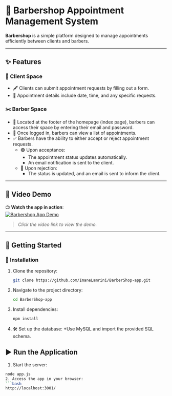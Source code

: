 # 💈 Barbershop Appointment Management System

**Barbershop** is a simple platform designed to manage appointments efficiently between clients and barbers.

---

## ✨ Features

### 👤 Client Space
- 🖋️ Clients can submit appointment requests by filling out a form.
- 📅 Appointment details include date, time, and any specific requests.

### ✂️ Barber Space
- 🔑 Located at the footer of the homepage (index page), barbers can access their space by entering their email and password.
- 📜 Once logged in, barbers can view a list of appointments.
- ✅ Barbers have the ability to either accept or reject appointment requests.
  - 🟢 Upon acceptance:
    - The appointment status updates automatically.
    - An email notification is sent to the client.
  - 🔴 Upon rejection:
    - The status is updated, and an email is sent to inform the client.

---

## 🎥 Video Demo
📺 **Watch the app in action**:  
[![Barbershop App Demo](https://img.youtube.com/vi/your-video-id/0.jpg)](https://www.youtube.com/watch?v=your-video-id)  
> *Click the video link to view the demo.*
---

## 🚀 Getting Started

### 📂 Installation
1. Clone the repository:
   ```bash
   git clone https://github.com/ImaneLamrini/BarberShop-app.git
2. Navigate to the project directory:
   ```bash
   cd BarberShop-app
3. Install dependencies:
   ```bash
   npm install
4. 🛠️ Set up the database:
+Use MySQL and import the provided SQL schema.

## ▶️ Run the Application

1. Start the server:
```bash
node app.js
2. Access the app in your browser:
```bash
http://localhost:3001/




